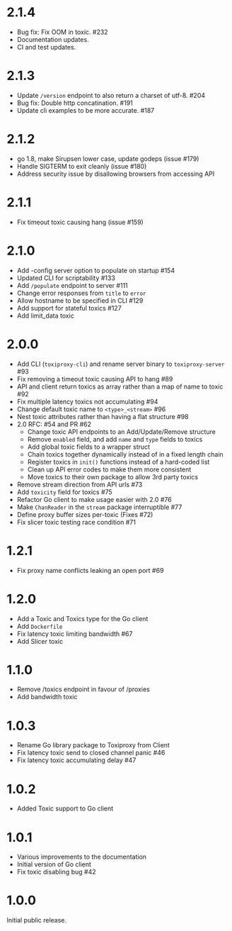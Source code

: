 # 2.1.4

* Bug fix: Fix OOM in toxic. #232
* Documentation updates.
* CI and test updates.

# 2.1.3

* Update `/version` endpoint to also return a charset of utf-8. #204
* Bug fix: Double http concatination. #191
* Update cli examples to be more accurate. #187

# 2.1.2

* go 1.8, make Sirupsen lower case, update godeps (issue #179)
* Handle SIGTERM to exit cleanly (issue #180)
* Address security issue by disallowing browsers from accessing API

# 2.1.1

* Fix timeout toxic causing hang (issue #159)

# 2.1.0

* Add -config server option to populate on startup #154
* Updated CLI for scriptability #133
* Add `/populate` endpoint to server #111
* Change error responses from `title` to `error`
* Allow hostname to be specified in CLI #129
* Add support for stateful toxics #127
* Add limit_data toxic

# 2.0.0

* Add CLI (`toxiproxy-cli`) and rename server binary to `toxiproxy-server` #93
* Fix removing a timeout toxic causing API to hang #89
* API and client return toxics as array rather than a map of name to toxic #92
* Fix multiple latency toxics not accumulating #94
* Change default toxic name to `<type>_<stream>` #96
* Nest toxic attributes rather than having a flat structure #98
* 2.0 RFC: #54 and PR #62
    * Change toxic API endpoints to an Add/Update/Remove structure
    * Remove `enabled` field, and add `name` and `type` fields to toxics
    * Add global toxic fields to a wrapper struct
    * Chain toxics together dynamically instead of in a fixed length chain
    * Register toxics in `init()` functions instead of a hard-coded list
    * Clean up API error codes to make them more consistent
    * Move toxics to their own package to allow 3rd party toxics
* Remove stream direction from API urls #73
* Add `toxicity` field for toxics #75
* Refactor Go client to make usage easier with 2.0 #76
* Make `ChanReader` in the `stream` package interruptible #77
* Define proxy buffer sizes per-toxic (Fixes #72)
* Fix slicer toxic testing race condition #71

# 1.2.1

* Fix proxy name conflicts leaking an open port #69

# 1.2.0

* Add a Toxic and Toxics type for the Go client
* Add `Dockerfile`
* Fix latency toxic limiting bandwidth #67
* Add Slicer toxic

# 1.1.0

* Remove /toxics endpoint in favour of /proxies
* Add bandwidth toxic

# 1.0.3

* Rename Go library package to Toxiproxy from Client
* Fix latency toxic send to closed channel panic #46
* Fix latency toxic accumulating delay #47

# 1.0.2

* Added Toxic support to Go client

# 1.0.1

* Various improvements to the documentation
* Initial version of Go client
* Fix toxic disabling bug #42

# 1.0.0

Initial public release.
